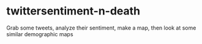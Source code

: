 # twittersentiment-n-death
Grab some tweets, analyze their sentiment, make a map, then look at some similar demographic maps
